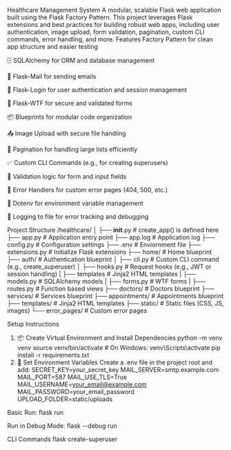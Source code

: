 Healthcare Management System
A modular, scalable Flask web application built using the Flask Factory Pattern. This project leverages Flask extensions and best practices for building robust web apps, including user authentication, image upload, form validation, pagination, custom CLI commands, error handling, and more.
Features
Factory Pattern for clean app structure and easier testing

🗄️ SQLAlchemy for ORM and database management

📧 Flask-Mail for sending emails

🔌 Flask-Login for user authentication and session management

🧠 Flask-WTF for secure and validated forms

📦 Blueprints for modular code organization

📤 Image Upload with secure file handling

📄 Pagination for handling large lists efficiently

✅ Custom CLI Commands (e.g., for creating superusers)

🧪 Validation logic for form and input fields

📛 Error Handlers for custom error pages (404, 500, etc.)

🔐 Dotenv for environment variable management

📝 Logging to file for error tracking and debugging

Project Structure
/healthcare/
│
├── __init__.py           # create_app() is defined here
├── app.py                # Application entry point
├── app.log               # Application log
├── config.py             # Configuration settings
├── .env                  # Enviornment file
├── extensions.py         # Initialize Flask extensions
├── home/                 # Home blueprint
├── auth/                 # Authentication blueprint
│   ├── cli.py            # Custom CLI command (e.g., create_superuser)
│   ├── hooks.py          # Request hooks (e.g., JWT or session handling)
|   ├── templates         # Jinja2 HTML templates
|   ├── models.py         # SQLAlchemy models
|   ├── forms.py          # WTF forms
|   ├── routes.py         # Function based views 
├── doctors/              # Doctors blueprint
├── services/             # Services blueprint
├── appointments/         # Appointments blueprint
├── templates/            # Jinja2 HTML templates
├── static/               # Static files (CSS, JS, images)
└── error_pages/          # Custom error pages

Setup Instructions
1. 📦 Create Virtual Environment and Install Dependencies
python -m venv venv
source venv/bin/activate  # On Windows: venv\Scripts\activate
pip install -r requirements.txt
2. 🔐 Set Environment Variables
Create a .env file in the project root and add:
SECRET_KEY=your_secret_key
MAIL_SERVER=smtp.example.com
MAIL_PORT=587
MAIL_USE_TLS=True
MAIL_USERNAME=your_email@example.com
MAIL_PASSWORD=your_email_password
UPLOAD_FOLDER=static/uploads

Basic Run:
flask run

Run in Debug Mode:
flask --debug run

CLI Commands
flask create-superuser

